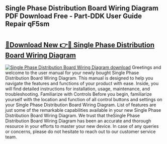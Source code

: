 ## Single Phase Distribution Board Wiring Diagram PDF Download Free - Part-DDK User Guide Repair qF5sm

# <h2><a href="http://dfm7oat.blite.top/?on=Single+Phase+Distribution+Board+Wiring+Diagram">🔗Download New 👉🔴 Single Phase Distribution Board Wiring Diagram</a></h2>

[![Single Phase Distribution Board Wiring Diagram download](https://i.imgur.com/lujVjoI.png)](http://dfm7oat.blite.top/?on=Single+Phase+Distribution+Board+Wiring+Diagram)
Greetings and welcome to the user manual for your newly bought Single Phase Distribution Board Wiring Diagram. This manual is designed to help you navigate the features and functions of your product with ease. Inside, you will find detailed instructions for installation, usage, maintenance, and troubleshooting. Familiarize with Controls Before you begin, familiarize yourself with the location and function of all control buttons and settings on your Single Phase Distribution Board Wiring Diagram. List of features are just some of the remarkable capabilities available in your new Single Phase Distribution Board Wiring Diagram. We trust that theSingle Phase Distribution Board Wiring Diagram has been an accurate and thorough resource in your efforts to master your new device. In case of any queries or concerns, please do not hesitate to reach out to our customer service team.
